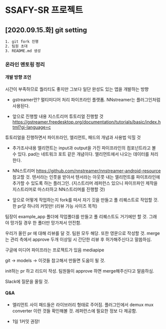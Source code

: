# SSAFY-SR 프로젝트

## [2020.09.15.화] git setting
```sh
1. git fork 진행
2. 팀원 초대
3. README.md 생성
```
### 온라인 멘토링 정리

#### 개발 방향 조언
시간이 부족하므로 퀄리티도 좋지만 그보다 일단 완성도 있는 앱을 개발하는 방향

* gstreamer란?
멀티미디어 처리 파이프라인 플랫폼. NNstreamer는 플러그인처럼 사용된다.

* 앞으로 진행할 내용
지스트리머 튜토리얼 진행할 것 
https://gstreamer.freedesktop.org/documentation/tutorials/basic/index.html?gi-language=c

튜토리얼을 진행하면서 파이프라인, 엘리먼트, 패드의 개념과 사용법 익힐 것

* 추가조사내용
엘리먼트는 input과 output을 가진 파이프라인의 컴포넌트라고 볼 수 있다.
pad는 네트워크 포트 같은 개념이다. 엘리먼트에서 나오는 데이터를 처리한다.


* NN스트리머
https://github.com/nnstreamer/nnstreamer-android-resource 참고할 것.
텐서라는 인풋을 받아서 텐서라는 아웃풋 내는 엘리먼트를 파이프라인에 추가할 수 있도록 하는 플러그인.
(지스트리머 레퍼런스 있으니 파이프파인 제작을 지스트리머로 마스터하고 NN스트리머를 진행할 것)

* 앞으로 어떻게 작업하는지
fork를 떠서 자기 깃을 만들고 풀 리퀘스트로 작업할 것.
한 pr당 하나의 커밋만! (리뷰 가능 사이즈 목적)

팀장이 example_app 폴더에 작업폴더를 만들고 풀 리퀘스트도 거기에만 할 것.
그래야 망가질 경우 한 폴더만 망가져서 안전함.

우리가 올린 pr 에 대해 리뷰를 달 것. 팀원 모두 해당. 또한 영문으로 작성할 것.
merge는 관리 측에서 approve 두개 이상일 시 간단한 리뷰 후 허가해주신다고 말씀하심.

구글에 미디어 파이프라는 프로젝트가 있음
mediapipe

git -> models -> 이것들 참고해서 만들면 도움이 될 것.

init하는 pr 하고 리드미 작성. 팀원들이 approve 하면 merge해주신다고 말씀하심.

Slack에 질문을 올릴 것.


#### Q&A

- 엘리먼트 사이 패드들은 라이브러리 형태로 주어짐.
플러그인에서 demux mux converter 이런 것들 확인해볼 것.
레퍼런스에 필요한 정보 다 제공함.

- 1일 1커밋 권장!
